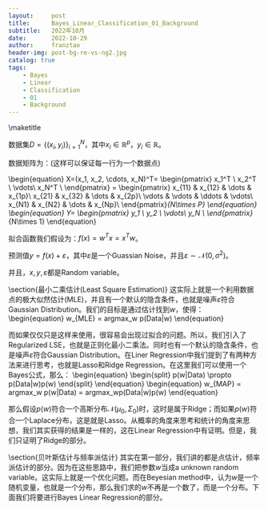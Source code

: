 ```yaml
---
layout:     post
title:      Bayes_Linear_Classification_01_Background
subtitle:   2022年10月
date:       2022-10-29
author:     franztao
header-img: post-bg-re-vs-ng2.jpg
catalog: true
tags:
    - Bayes
    - Linear
    - Classification
    - 01
    - Background
---
```

            

\maketitle

数据集$D=\{(x_i,y_i)\}^{N}_{i=1}$，其中$x_i\in\mathbb{R}^{p}$，$y_i\in\mathbb{R}$。

数据矩阵为：(这样可以保证每一行为一个数据点)

\begin{equation}
    X=(x_1, x_2, \cdots, x_N)^T=
    \begin{pmatrix}
    x_1^T \\ 
    x_2^T \\
    \vdots\\
    x_N^T \\
    \end{pmatrix} =
    \begin{pmatrix}
    x_{11} & x_{12} & \dots & x_{1p}\\
    x_{21} & x_{32} & \dots & x_{2p}\\
    \vdots & \vdots & \ddots & \vdots\\
    x_{N1} & x_{N2} & \dots & x_{Np}\\
    \end{pmatrix}_{N\times P}
\end{equation}
\begin{equation}
    Y=
    \begin{pmatrix}
    y_1 \\ 
    y_2 \\
    \vdots\\
    y_N \\
    \end{pmatrix}_{N\times 1}
\end{equation}

拟合函数我们假设为：$f(x) = w^Tx = x^Tw$。

预测值$y=f(x)+\varepsilon$，其中$\varepsilon$是一个Guassian Noise，并且$\varepsilon \sim \mathcal{N}(0,\sigma^2)$。

并且，$x,y,\varepsilon$都是Random variable。

\section{最小二乘估计(Least Square Estimation)}
这实际上就是一个利用数据点的极大似然估计(MLE)，并且有一个默认的隐含条件，也就是噪声$\varepsilon$符合Gaussian Distribution。我们的目标是通过估计找到$w$，使得：
\begin{equation}
    w_{MLE} = argmax_w p(Data|w)
\end{equation}

而如果仅仅只是这样来使用，很容易会出现过拟合的问题。所以，我们引入了Regularized LSE，也就是正则化最小二乘法。同时也有一个默认的隐含条件，也是噪声$\varepsilon$符合Gaussian Distribution。在Liner Regression中我们提到了有两种方法来进行思考，也就是Lasso和Ridge Regression。在这里我们可以使用一个Bayes公式，那么：
\begin{equation}
    \begin{split}
        p(w|Data) \propto p(Data|w)p(w) 
    \end{split}
\end{equation}
\begin{equation}
    w_{MAP} = argmax_w p(w|Data) = argmax_wp(Data|w)p(w) 
\end{equation}

那么假设$p(w)$符合一个高斯分布$\mathcal{N}(\mu_0,\Sigma_0)$时，这时是属于Ridge；而如果$p(w)$符合一个Laplace分布，这是就是Lasso。从概率的角度来思考和统计的角度来思想，我们其实获得的结果是一样的，这在Linear Regression中有证明。但是，我们只证明了Ridge的部分。

\section{贝叶斯估计与频率派估计}
其实在第一部分，我们讲的都是点估计，频率派估计的部分。因为在这些思路中，我们把参数$w$当成a unknown random variable。这实际上就是一个优化问题。而在Beyesian method中，认为$w$是一个随机变量，也就是一个分布，那么我们求的$w$不再是一个数了，而是一个分布。下面我们将要进行Bayes Linear Regression的部分。


